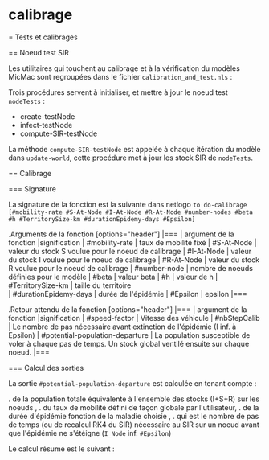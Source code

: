 # calibrage

= Tests et calibrages

== Noeud test SIR

Les utilitaires qui touchent au calibrage et à la vérification du modèles MicMac sont regroupées dans le fichier `calibration_and_test.nls` :

Trois procédures servent à initialiser, et mettre à jour le noeud test `nodeTests` :

* create-testNode 
* infect-testNode
* compute-SIR-testNode 

La méthode `compute-SIR-testNode` est appelée à chaque itération du modèle dans `update-world`, cette procédure met à jour les stock SIR de `nodeTests`.

== Calibrage

=== Signature

La signature de la fonction est la suivante dans netlogo `to do-calibrage [#mobility-rate #S-At-Node #I-At-Node #R-At-Node #number-nodes #beta #h #TerritorySize-km #durationEpidemy-days #Epsilon]`

.Arguments de la fonction \[options="header"\] \|=== \| argument de la fonction \|signification \| \#mobility-rate \| taux de mobilité fixé \| \#S-At-Node \| valeur du stock S voulue pour le noeud de calibrage \| \#I-At-Node \| valeur du stock I voulue pour le noeud de calibrage \| \#R-At-Node \| valeur du stock R voulue pour le noeud de calibrage \| \#number-node \| nombre de noeuds définies pour le modèle \| \#beta \| valeur beta \| \#h \| valeur de h \| \#TerritorySize-km \| taille du territoire  
\| \#durationEpidemy-days \| durée de l'épidémie \| \#Epsilon \| epsilon \|===

.Retour attendu de la fonction \[options="header"\] \|=== \| argument de la fonction \|signification \| \#speed-factor \| Vitesse des véhicule \| \#nbStepCalib \| Le nombre de pas nécessaire avant extinction de l'épidémie \(I inf. à Epsilon\) \| \#potential-population-departure \| La population susceptible de voler à chaque pas de temps. Un stock global ventilé ensuite sur chaque noeud. \|===

=== Calcul des sorties

La sortie `#potential-population-departure` est calculée en tenant compte :

. de la population totale  équivalente à l'ensemble des stocks \(I+S+R\) sur les noeuds , . du taux de mobilité  défini de façon globale par l'utilisateur, . de la durée d'épidémie  fonction de la maladie choisie , .  qui est le nombre de pas de temps \(ou de recalcul RK4 du SIR\) nécessaire au SIR sur un noeud avant que l'épidémie ne s'étéigne \(`I_Node` inf. `#Epsilon`\)

Le calcul résumé est le suivant : 

